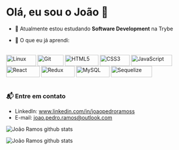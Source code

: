 # Olá, eu sou o João 👋

- 🌱 Atualmente estou estudando **Software Development** na Trybe

- 🔎 O que eu já aprendi:

<div style="display: inline_block"><br>
  
  <img align="center" alt="Linux" height="30" width="80" src="https://img.shields.io/badge/Linux-FCC624?style=for-the-badge&logo=linux&logoColor=black">
  <img align="center" alt="Git" height="30" width="70" src="https://img.shields.io/badge/GIT-E44C30?style=for-the-badge&logo=git&logoColor=white">
  <img align="center" alt="HTML5" height="30" width="90" src="https://img.shields.io/badge/HTML5-E34F26?style=for-the-badge&logo=html5&logoColor=white">
  <img align="center" alt="CSS3" height="30" width="80" src="https://img.shields.io/badge/CSS3-1572B6?style=for-the-badge&logo=css3&logoColor=white">
  <img align="center" alt="JavaScript" height="30" width="110" src="https://img.shields.io/badge/JavaScript-323330?style=for-the-badge&logo=javascript&logoColor=F7DF1E">
  <img align="center" alt="React" height="30" width="90" src="https://img.shields.io/badge/React-20232A?style=for-the-badge&logo=react&logoColor=61DAFB">
  <img align="center" alt="Redux" height="30" width="90" src="https://img.shields.io/badge/Redux-593D88?style=for-the-badge&logo=redux&logoColor=white">
  <img align="center" alt="MySQL" height="30" width="90" src="https://img.shields.io/badge/MySQL-005C84?style=for-the-badge&logo=mysql&logoColor=white">
  <img align="center" alt="Sequelize" height="30" width="110" src="https://img.shields.io/badge/Sequelize-52B0E7?style=for-the-badge&logo=Sequelize&logoColor=white">
  
</div><br>

### 📬 Entre em contato

- LinkedIn: www.linkedin.com/in/joaopedroramoss
- E-mail: joao.pedro.ramos@outlook.com

![João Ramos github stats](https://github-readme-stats.vercel.app/api/top-langs/?username={jpnunes21})

![João Ramos github stats](https://github-readme-stats.vercel.app/api?username=jpnunes21&show_icons=true&hide_border=true)
